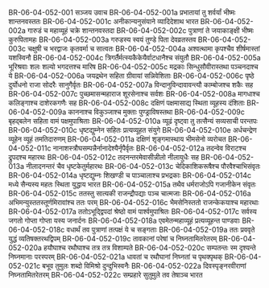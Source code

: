 BR-06-04-052-001  सञ्जय उवाच
BR-06-04-052-001a प्रभातायां तु शर्वर्यां भीष्मः शान्तनवस्ततः
BR-06-04-052-001c अनीकान्यनुसंयाने व्यादिदेशाथ भारत
BR-06-04-052-002a गारुडं च महाव्यूहं चक्रे शान्तनवस्तदा
BR-06-04-052-002c पुत्राणां ते जयाकाङ्क्षी भीष्मः कुरुपितामहः
BR-06-04-052-003a गरुडस्य स्वयं तुण्डे पिता देवव्रतस्तव
BR-06-04-052-003c चक्षुषी च भरद्वाजः कृतवर्मा च सात्वतः
BR-06-04-052-004a अश्वत्थामा कृपश्चैव शीर्षमास्तां यशस्विनौ
BR-06-04-052-004c त्रिगर्तैर्मत्स्यकैकेयैर्वाटधानैश्च संयुतौ
BR-06-04-052-005a भूरिश्रवाः शलः शल्यो भगदत्तश्च मारिष
BR-06-04-052-005c मद्रकाः सिन्धुसौवीरास्तथा पञ्चनदाश्च ये
BR-06-04-052-006a जयद्रथेन सहिता ग्रीवायां सन्निवेशिताः
BR-06-04-052-006c पृष्ठे दुर्योधनो राजा सोदरैः सानुगैर्वृतः
BR-06-04-052-007a विन्दानुविन्दावावन्त्यौ काम्बोजश्च शकैः सह
BR-06-04-052-007c पुच्छमासन्महाराज शूरसेनाश्च सर्वशः
BR-06-04-052-008a मागधाश्च कलिङ्गाश्च दाशेरकगणैः सह
BR-06-04-052-008c दक्षिणं पक्षमासाद्य स्थिता व्यूहस्य दंशिताः
BR-06-04-052-009a काननाश्च विकुञ्जाश्च मुक्ताः पुण्ड्राविषस्तथा
BR-06-04-052-009c बृहद्बलेन सहिता वामं पक्षमुपाश्रिताः
BR-06-04-052-010a व्यूढं दृष्ट्वा तु तत्सैन्यं सव्यसाची परन्तपः
BR-06-04-052-010c धृष्टद्युम्नेन सहितः प्रत्यव्यूहत संयुगे
BR-06-04-052-010e अर्धचन्द्रेण व्यूहेन व्यूहं तमतिदारुणम्
BR-06-04-052-011a दक्षिणं शृङ्गमास्थाय भीमसेनो व्यरोचत
BR-06-04-052-011c नानाशस्त्रौघसम्पन्नैर्नानादेश्यैर्नृपैर्वृतः
BR-06-04-052-012a तदन्वेव विराटश्च द्रुपदश्च महारथः
BR-06-04-052-012c तदनन्तरमेवासीन्नीलो नीलायुधैः सह
BR-06-04-052-013a नीलादनन्तरं चैव धृष्टकेतुर्महारथः
BR-06-04-052-013c चेदिकाशिकरूषैश्च पौरवैश्चाभिसंवृतः
BR-06-04-052-014a धृष्टद्युम्नः शिखण्डी च पाञ्चालाश्च प्रभद्रकाः
BR-06-04-052-014c मध्ये सैन्यस्य महतः स्थिता युद्धाय भारत
BR-06-04-052-015a तथैव धर्मराजोऽपि गजानीकेन संवृतः
BR-06-04-052-015c ततस्तु सात्यकी राजन्द्रौपद्याः पञ्च चात्मजाः
BR-06-04-052-016a अभिमन्युस्ततस्तूर्णमिरावांश्च ततः परम्
BR-06-04-052-016c भैमसेनिस्ततो राजन्केकयाश्च महारथाः
BR-06-04-052-017a ततोऽभूद्द्विपदां श्रेष्ठो वामं पार्श्वमुपाश्रितः
BR-06-04-052-017c सर्वस्य जगतो गोप्ता गोप्ता यस्य जनार्दनः
BR-06-04-052-018a एवमेतन्महाव्यूहं प्रत्यव्यूहन्त पाण्डवाः
BR-06-04-052-018c वधार्थं तव पुत्राणां तत्पक्षं ये च सङ्गताः
BR-06-04-052-019a ततः प्रववृते युद्धं व्यतिषक्तरथद्विपम्
BR-06-04-052-019c तावकानां परेषां च निघ्नतामितरेतरम्
BR-06-04-052-020a हयौघाश्च रथौघाश्च तत्र तत्र विशाम्पते
BR-06-04-052-020c सम्पतन्तः स्म दृश्यन्ते निघ्नमानाः परस्परम्
BR-06-04-052-021a धावतां च रथौघानां निघ्नतां च पृथक्पृथक्
BR-06-04-052-021c बभूव तुमुलः शब्दो विमिश्रो दुन्दुभिस्वनैः
BR-06-04-052-022a दिवस्पृङ्नरवीराणां निघ्नतामितरेतरम्
BR-06-04-052-022c सम्प्रहारे सुतुमुले तव तेषाञ्च भारत

